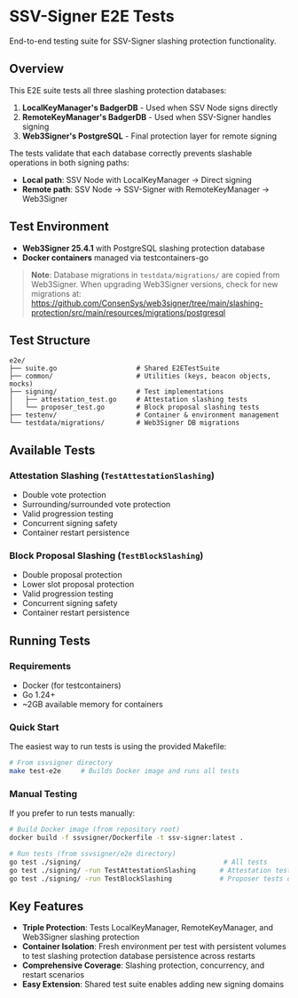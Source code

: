 # SSV-Signer E2E Tests

End-to-end testing suite for SSV-Signer slashing protection functionality.

## Overview

This E2E suite tests all three slashing protection databases:

1. **LocalKeyManager's BadgerDB** - Used when SSV Node signs directly
2. **RemoteKeyManager's BadgerDB** - Used when SSV-Signer handles signing
3. **Web3Signer's PostgreSQL** - Final protection layer for remote signing

The tests validate that each database correctly prevents slashable operations in both signing paths:
- **Local path**: SSV Node with LocalKeyManager → Direct signing
- **Remote path**: SSV Node → SSV-Signer with RemoteKeyManager → Web3Signer

## Test Environment

- **Web3Signer 25.4.1** with PostgreSQL slashing protection database
- **Docker containers** managed via testcontainers-go

> **Note**: Database migrations in `testdata/migrations/` are copied from Web3Signer. When upgrading Web3Signer versions, check for new migrations at: https://github.com/ConsenSys/web3signer/tree/main/slashing-protection/src/main/resources/migrations/postgresql

## Test Structure

```
e2e/
├── suite.go                    # Shared E2ETestSuite
├── common/                     # Utilities (keys, beacon objects, mocks)
├── signing/                    # Test implementations
│   ├── attestation_test.go     # Attestation slashing tests
│   └── proposer_test.go        # Block proposal slashing tests
├── testenv/                    # Container & environment management
└── testdata/migrations/        # Web3Signer DB migrations
```

## Available Tests

### Attestation Slashing (`TestAttestationSlashing`)
- Double vote protection
- Surrounding/surrounded vote protection
- Valid progression testing
- Concurrent signing safety
- Container restart persistence

### Block Proposal Slashing (`TestBlockSlashing`)  
- Double proposal protection
- Lower slot proposal protection
- Valid progression testing
- Concurrent signing safety
- Container restart persistence

## Running Tests

### Requirements

- Docker (for testcontainers)
- Go 1.24+
- ~2GB available memory for containers

### Quick Start

The easiest way to run tests is using the provided Makefile:

```bash
# From ssvsigner directory
make test-e2e     # Builds Docker image and runs all tests
```

### Manual Testing

If you prefer to run tests manually:

```bash
# Build Docker image (from repository root)
docker build -f ssvsigner/Dockerfile -t ssv-signer:latest .

# Run tests (from ssvsigner/e2e directory)
go test ./signing/                                    # All tests
go test ./signing/ -run TestAttestationSlashing      # Attestation tests only
go test ./signing/ -run TestBlockSlashing            # Proposer tests only
```

## Key Features

- **Triple Protection**: Tests LocalKeyManager, RemoteKeyManager, and Web3Signer slashing protection
- **Container Isolation**: Fresh environment per test with persistent volumes to test slashing protection database persistence across restarts
- **Comprehensive Coverage**: Slashing protection, concurrency, and restart scenarios
- **Easy Extension**: Shared test suite enables adding new signing domains

